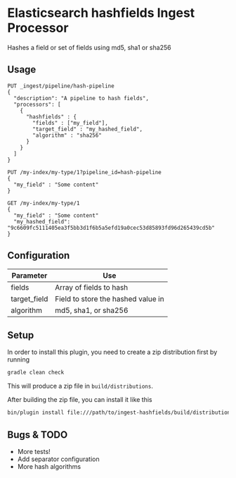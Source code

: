 # Elasticsearch hashfields Ingest Processor

Hashes a field or set of fields using md5, sha1 or sha256

## Usage


```
PUT _ingest/pipeline/hash-pipeline
{
  "description": "A pipeline to hash fields",
  "processors": [
    {
      "hashfields" : {
        "fields" : ["my_field"],
        "target_field" : "my_hashed_field",
        "algorithm" : "sha256"
      }
    }
  ]
}

PUT /my-index/my-type/1?pipeline_id=hash-pipeline
{
  "my_field" : "Some content"
}

GET /my-index/my-type/1
{
  "my_field" : "Some content"
  "my_hashed_field": "9c6609fc5111405ea3f5bb3d1f6b5a5efd19a0cec53d85893fd96d265439cd5b"
}
```

## Configuration

| Parameter     | Use                       |
| ------------- | ------------------------- |
| fields        | Array of fields to hash   |
| target_field  | Field to store the hashed value in |
| algorithm     | md5, sha1, or sha256 |

## Setup

In order to install this plugin, you need to create a zip distribution first by running

```bash
gradle clean check
```

This will produce a zip file in `build/distributions`.

After building the zip file, you can install it like this

```bash
bin/plugin install file:///path/to/ingest-hashfields/build/distribution/ingest-hashfields-0.0.1-SNAPSHOT.zip
```

## Bugs & TODO

* More tests!
* Add separator configuration
* More hash algorithms


